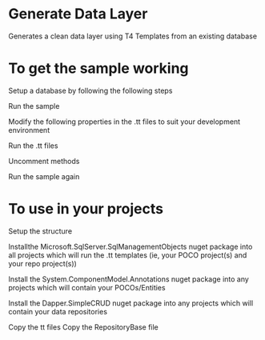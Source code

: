 # Generate Data Layer
Generates a clean data layer using T4 Templates from an existing database

# To get the sample working
Setup a database by following the following steps

Run the sample

Modify the following properties in the .tt files to suit your development environment

Run the .tt files

Uncomment methods

Run the sample again

# To use in your projects

Setup the structure

Installthe Microsoft.SqlServer.SqlManagementObjects nuget package into all projects which will run the .tt templates (ie, your POCO project(s) and your repo project(s))

Install the System.ComponentModel.Annotations nuget package into any projects which will contain your POCOs/Entities

Install the Dapper.SimpleCRUD nuget package into any projects which will contain your data repositories

Copy the tt files
Copy the RepositoryBase file

